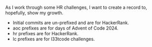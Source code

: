 As I work through some HR challenges, I want to create a record to, hopefully, show my growth.

- Initial commits are un-prefixed and are for HackerRank.
- aoc prefixes are for days of Advent of Code 2024.
- hr prefixes are for HackerRank. 
- lc prefixes are for l33tcode challenges.
